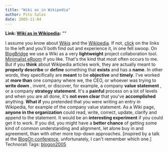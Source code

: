 ```yaml
---
title: "Wiki as in Wikipedia"
author: Pito Salas
date: 2005-11-04
---
```


**Link: [Wiki as in Wikipedia](None):** ""

I assume you know about [Wikis](<http://en.wikipedia.org/wiki/Wiki>) and the
[Wikipedia](<http://www.wikipedia.org/>). If not,
[click](<http://en.wikipedia.org/wiki/Wikipedia>) on the links to the left and
you'll both find out and experience it, in one fell swoop. On
[BlogBridge](<http://www.blogbridge.com/>) we use a Wiki as a very
**lightweight** project collaboration tool. [Minimalist
eRoom](<http://www.documentum.com/eroom/>) if you like. That's the kind that
most often occurs to me. But if you **think** about Wikipedia articles work,
they are actually meant to **properly describe** or **define** something that
**exists** and has a **name**. In other words, they specifically are **meant**
to be **objective** and **timely**. I've worked at **more than** one company
where we, the CEO, or whoever was trying to **write down** , invent, or
discover, for example, a company **value statement** , or a company **strategy
statement**. It's a **painful** process on a lot of levels and when you are
all done, it's **not even clear** that you've **accomplished** anything.
**What if** you pretended that you were writing an entry in Wikipedia, for
example of the company value statement. As a Wiki page, **anyone in the
organization** could read, write, correct, update, clarify and append to the
statement. It would be an **interesting experiment** if you could get it to
work. If you did, you might have a **better chance** of getting some kind of
common understanding and alignment, let alone buy in and agreement, than with
other more top-down approaches. [inspired by a talk at the [BlogOn
conference](<http://www.blogonevent.com/blogon2005/>), unfortunately, I can't
remember which one.] Technorati Tags:
[blogon2005](<http://www.technorati.com/tag/blogon2005>)


